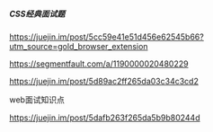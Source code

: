 ##### CSS经典面试题

https://juejin.im/post/5cc59e41e51d456e62545b66?utm_source=gold_browser_extension

https://segmentfault.com/a/1190000020480229



https://juejin.im/post/5d89ac2ff265da03c34c3cd2

web面试知识点

https://juejin.im/post/5dafb263f265da5b9b80244d